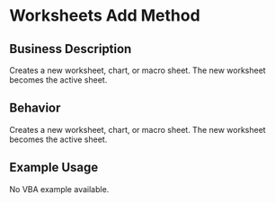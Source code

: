 # Worksheets Add Method

## Business Description
Creates a new worksheet, chart, or macro sheet. The new worksheet becomes the active sheet.

## Behavior
Creates a new worksheet, chart, or macro sheet. The new worksheet becomes the active sheet.

## Example Usage
No VBA example available.